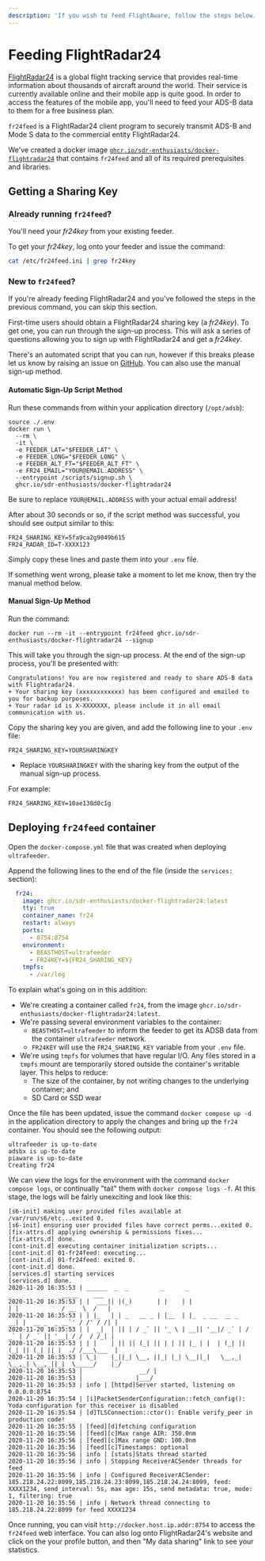 ```yaml
---
description: 'If you wish to feed FlightAware, follow the steps below.'
---
```


# Feeding FlightRadar24

[FlightRadar24](https://www.flightradar24.com/) is a global flight tracking service that provides real-time information about thousands of aircraft around the world. Their service is currently available online and their mobile app is quite good. In order to access the features of the mobile app, you'll need to feed your ADS-B data to them for a free business plan.

`fr24feed` is a FlightRadar24 client program to securely transmit ADS-B and Mode S data to the commercial entity FlightRadar24.

We've created a docker image [`ghcr.io/sdr-enthusiasts/docker-flightradar24`](https://github.com/sdr-enthusiasts/docker-flightradar24) that contains `fr24feed` and all of its required prerequisites and libraries.

## Getting a Sharing Key

### Already running `fr24feed`?

You'll need your _fr24key_ from your existing feeder.

To get your _fr24key_, log onto your feeder and issue the command:

```bash
cat /etc/fr24feed.ini | grep fr24key
```

### New to `fr24feed`?

If you're already feeding FlightRadar24 and you've followed the steps in the previous command, you can skip this section.

First-time users should obtain a FlightRadar24 sharing key \(a _fr24key_\). To get one, you can run through the sign-up process. This will ask a series of questions allowing you to sign up with FlightRadar24 and get a _fr24key_.

There's an automated script that you can run, however if this breaks please let us know by raising an issue on [GitHub](https://github.com/sdr-enthusiasts/docker-flightradar24/issues). You can also use the manual sign-up method.

#### Automatic Sign-Up Script Method

Run these commands from within your application directory \(`/opt/adsb`\):

```text
source ./.env
docker run \
  --rm \
  -it \
  -e FEEDER_LAT="$FEEDER_LAT" \
  -e FEEDER_LONG="$FEEDER_LONG" \
  -e FEEDER_ALT_FT="$FEEDER_ALT_FT" \
  -e FR24_EMAIL="YOUR@EMAIL.ADDRESS" \
  --entrypoint /scripts/signup.sh \
  ghcr.io/sdr-enthusiasts/docker-flightradar24
```

Be sure to replace `YOUR@EMAIL.ADDRESS` with your actual email address!

After about 30 seconds or so, if the script method was successful, you should see output similar to this:

```text
FR24_SHARING_KEY=5fa9ca2g9049b615
FR24_RADAR_ID=T-XXXX123
```

Simply copy these lines and paste them into your `.env` file.

If something went wrong, please take a moment to let me know, then try the manual method below.

#### Manual Sign-Up Method

Run the command:

```text
docker run --rm -it --entrypoint fr24feed ghcr.io/sdr-enthusiasts/docker-flightradar24 --signup
```

This will take you through the sign-up process. At the end of the sign-up process, you'll be presented with:

```text
Congratulations! You are now registered and ready to share ADS-B data with Flightradar24.
+ Your sharing key (xxxxxxxxxxxx) has been configured and emailed to you for backup purposes.
+ Your radar id is X-XXXXXXX, please include it in all email communication with us.
```

Copy the sharing key you are given, and add the following line to your `.env` file:

```text
FR24_SHARING_KEY=YOURSHARINGKEY
```

* Replace `YOURSHARINGKEY` with the sharing key from the output of the manual sign-up process.

For example:

```text
FR24_SHARING_KEY=10ae138d0c1g
```

## Deploying `fr24feed` container

Open the `docker-compose.yml` file that was created when deploying `ultrafeeder`.

Append the following lines to the end of the file \(inside the `services:` section\):

```yaml
  fr24:
    image: ghcr.io/sdr-enthusiasts/docker-flightradar24:latest
    tty: true
    container_name: fr24
    restart: always
    ports:
      - 8754:8754
    environment:
      - BEASTHOST=ultrafeeder
      - FR24KEY=${FR24_SHARING_KEY}
    tmpfs:
      - /var/log
```

To explain what's going on in this addition:

* We're creating a container called `fr24`, from the image `ghcr.io/sdr-enthusiasts/docker-flightradar24:latest`.
* We're passing several environment variables to the container:
  * `BEASTHOST=ultrafeeder` to inform the feeder to get its ADSB data from the container `ultrafeeder` network.
  * `FR24KEY` will use the `FR24_SHARING_KEY` variable from your `.env` file.
* We're using `tmpfs` for volumes that have regular I/O. Any files stored in a `tmpfs` mount are temporarily stored outside the container's writable layer. This helps to reduce:
  * The size of the container, by not writing changes to the underlying container; and
  * SD Card or SSD wear

Once the file has been updated, issue the command `docker compose up -d` in the application directory to apply the changes and bring up the `fr24` container. You should see the following output:

```text
ultrafeeder is up-to-date
adsbx is up-to-date
piaware is up-to-date
Creating fr24
```

We can view the logs for the environment with the command `docker compose logs`, or continually "tail" them with `docker compose logs -f`. At this stage, the logs will be fairly unexciting and look like this:

```text
[s6-init] making user provided files available at /var/run/s6/etc...exited 0.
[s6-init] ensuring user provided files have correct perms...exited 0.
[fix-attrs.d] applying ownership & permissions fixes...
[fix-attrs.d] done.
[cont-init.d] executing container initialization scripts...
[cont-init.d] 01-fr24feed: executing...
[cont-init.d] 01-fr24feed: exited 0.
[cont-init.d] done.
[services.d] starting services
[services.d] done.
2020-11-20 16:35:53 | ______  _  _         _      _                    _              _____    ___
2020-11-20 16:35:53 | |  ___|| |(_)       | |    | |                  | |            / __  \  /   |
2020-11-20 16:35:53 | | |_   | | _   __ _ | |__  | |_  _ __  __ _   __| |  __ _  _ __`' / /' / /| |
2020-11-20 16:35:53 | |  _|  | || | / _` || '_ \ | __|| '__|/ _` | / _` | / _` || '__| / /  / /_| |
2020-11-20 16:35:53 | | |    | || || (_| || | | || |_ | |  | (_| || (_| || (_| || |  ./ /___\___  |
2020-11-20 16:35:53 | \_|    |_||_| \__, ||_| |_| \__||_|   \__,_| \__,_| \__,_||_|  \_____/    |_/
2020-11-20 16:35:53 |                __/ |
2020-11-20 16:35:53 |               |___/
2020-11-20 16:35:53 | info | [httpd]Server started, listening on 0.0.0.0:8754
2020-11-20 16:35:54 | [i]PacketSenderConfiguration::fetch_config(): Yoda configuration for this receiver is disabled
2020-11-20 16:35:54 | [d]TLSConnection::ctor(): Enable verify_peer in production code!
2020-11-20 16:35:55 | [feed][d]fetching configuration
2020-11-20 16:35:56 | [feed][c]Max range AIR: 350.0nm
2020-11-20 16:35:56 | [feed][c]Max range GND: 100.0nm
2020-11-20 16:35:56 | [feed][c]Timestamps: optional
2020-11-20 16:35:56 | info | [stats]Stats thread started
2020-11-20 16:35:56 | info | Stopping ReceiverACSender threads for feed
2020-11-20 16:35:56 | info | Configured ReceiverACSender: 185.218.24.22:8099,185.218.24.23:8099,185.218.24.24:8099, feed: XXXX1234, send_interval: 5s, max age: 15s, send metadata: true, mode: 1, filtering: true
2020-11-20 16:35:56 | info | Network thread connecting to 185.218.24.22:8099 for feed XXXX1234
```

Once running, you can visit `http://docker.host.ip.addr:8754` to access the `fr24feed` web interface. You can also log onto FlightRadar24's website and click on the your profile button, and then "My data sharing" link to see your statistics.
